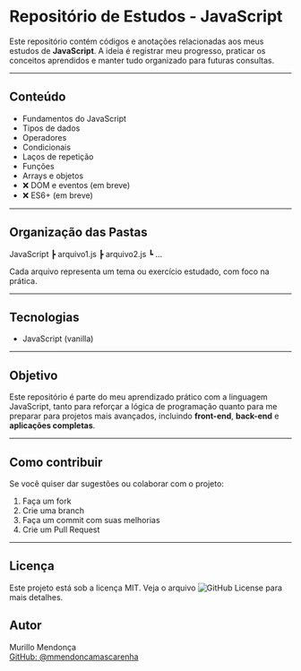 #  Repositório de Estudos - JavaScript

Este repositório contém códigos e anotações relacionadas aos meus estudos de **JavaScript**. A ideia é registrar meu progresso, praticar os conceitos aprendidos e manter tudo organizado para futuras consultas.

---

##  Conteúdo

-  Fundamentos do JavaScript
-  Tipos de dados
-  Operadores
-  Condicionais
-  Laços de repetição
-  Funções
-  Arrays e objetos
- ❌ DOM e eventos (em breve)
- ❌ ES6+ (em breve)

---

##  Organização das Pastas

JavaScript
┣  arquivo1.js
┣  arquivo2.js
┗  ...


Cada arquivo representa um tema ou exercício estudado, com foco na prática.

---

##  Tecnologias

- JavaScript (vanilla)

---

##  Objetivo

Este repositório é parte do meu aprendizado prático com a linguagem JavaScript, tanto para reforçar a lógica de programação quanto para me preparar para projetos mais avançados, incluindo **front-end**, **back-end** e **aplicações completas**.

---

##  Como contribuir

Se você quiser dar sugestões ou colaborar com o projeto:
1. Faça um fork 
2. Crie uma branch 
3. Faça um commit com suas melhorias 
4. Crie um Pull Request 

---

##  Licença

Este projeto está sob a licença MIT. Veja o arquivo ![GitHub License](https://img.shields.io/github/license/mmendoncamascarenha/JavaScript) para mais detalhes.


## Autor

Murillo Mendonça  
[GitHub: @mmendoncamascarenha](https://github.com/mmendoncamascarenha)





